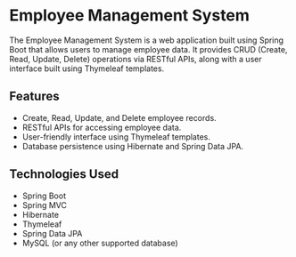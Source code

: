 # Employee Management System
The Employee Management System is a web application built using Spring Boot that allows users to manage employee data. It provides CRUD (Create, Read, Update, Delete) operations via RESTful APIs, along with a user interface built using Thymeleaf templates.

## Features
+ Create, Read, Update, and Delete employee records.
+ RESTful APIs for accessing employee data.
+ User-friendly interface using Thymeleaf templates.
+ Database persistence using Hibernate and Spring Data JPA.

## Technologies Used
+ Spring Boot
+ Spring MVC
+ Hibernate
+ Thymeleaf
+ Spring Data JPA
+ MySQL (or any other supported database)
  
<!-- # Prerequisites
Before running the application, make sure you have the following prerequisites installed:

* Java Development Kit (JDK) 11 or higher
* MySQL (or any other supported database) installed and running
* Maven (for building and running the application)

# Getting Started
+ Clone the repository:

bash
Copy code
git clone https://github.com/AnujGaur006/spring-boot-crud-applicatino.git
+ Update the database configuration:

Open the application.properties file located in the src/main/resources directory.
Update the database connection details such as URL, username, and password according to your database setup.
Build the application:

bash
Copy code
cd employee-management-system
mvn clean package
Run the application:

bash
Copy code
java -jar target/employee-management-system.jar
Access the application:

+ Open a web browser and navigate to http://localhost:8080 (or the configured port) to access the Employee Management System.

# Usage
Register a new user account to access the system.
Log in with your credentials.
Use the user interface to manage employee data or access the RESTful APIs for programmatic access.

# API Documentation
The Employee Management System provides the following RESTful APIs:

GET /api/employees: Get a list of all employees.
POST /api/employees: Create a new employee.
GET /api/employees/{id}: Get details of a specific employee.
PUT /api/employees/{id}: Update details of a specific employee.
DELETE /api/employees/{id}: Delete a specific employee.
